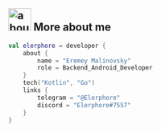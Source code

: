 ## <img width="45" alt="about" src="https://raw.github.com/demiurg906/demiurg906/master/about.png"> More about me
```kotlin
val elerphore = developer {
    about {
        name = "Eremey Malinovsky"
        role = Backend_Android_Developer
    }
    tech("Kotlin", "Go")
    links {
        telegram = "@Elerphore"
        discord = "Elerphore#7557"
    }
}
```
